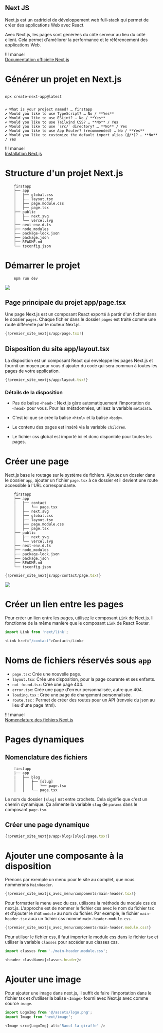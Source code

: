 ## Next JS

Next.js est un cadriciel de développement web full-stack qui permet de créer des applications Web avec React. 

Avec Next.js, les pages sont générées du côté serveur au lieu du côté client. Cela permet d'améliorer la performance et le référencement des applications Web.

!!! manuel  
    [Documentation officielle Next.js](https://nextjs.org/docs) 

# Générer un projet en Next.js

``` nodejsrepl title="console"

npx create-next-app@latest


✔ What is your project named? … firstapp
✔ Would you like to use TypeScript? … No / **Yes**
✔ Would you like to use ESLint? … No / **Yes**
✔ Would you like to use Tailwind CSS? … **No** / Yes
✔ Would you like to use `src/` directory? … **No** / Yes
✔ Would you like to use App Router? (recommended) … No / **Yes**
✔ Would you like to customize the default import alias (@/*)? … **No** / Yes  
```

!!! manuel  
    [Installation Next.js](https://nextjs.org/docs/getting-started/installation) 


# Structure d'un projet Next.js

``` text title="Structure d'un projet Next.js"
    firstapp
    ├── app
    │   ├── global.css
    │   ├── layout.tsx
    │   ├── page.module.css
    │   ├── page.tsx
    ├── public
    │   ├── next.svg
    │   └── vercel.svg
    ├── next-env.d.ts
    ├── node_modules
    ├── package-lock.json
    ├── package.json
    ├── README.md
    └── tsconfig.json
```

# Démarrer le projet

``` nodejsrepl title="console"
    npm run dev
```

![](images/premier_site_nextjs.png)

## Page principale du projet app/page.tsx

Une page Next.js est un composant React exporté à partir d'un fichier dans le dossier `pages`. Chaque fichier dans le dossier `pages` est traité comme une route différente par le routeur Next.js.
    
``` ts title="app/page.tsx"
{!premier_site_nextjs/app/page.tsx!}
```

## Disposition du site app/layout.tsx

La disposition est un composant React qui enveloppe les pages Next.js et fournit un moyen pour vous d'ajouter du code qui sera commun à toutes les pages de votre application.

``` ts title="app/layout.tsx"
{!premier_site_nextjs/app/layout.tsx!}
```

### Détails de la disposition

- Pas de balise `<head>` : Next.js gère automatiquement l'importation de `<head>` pour vous. Pour les métadonnées, utilisez la variable `metadata`.  

- C'est ici que se crée la balise `<html>` et la balise `<body>`.  

- Le contenu des pages est inséré via la variable `children`.  

- Le fichier css global est importé ici et donc disponible pour toutes les pages.  

# Créer une page  

Next.js base le routage sur le système de fichiers. Ajoutez un dossier dans le dossier `app`, ajouter un fichier `page.tsx` à ce dossier et il devient une route accessible à l'URL correspondante.

``` text title="ajout d'une page contact dans Next.js"
    firstapp
    ├── app
    |   ├── contact
    │   │   └── page.tsx
    │   ├── next.svg
    │   ├── global.css
    │   ├── layout.tsx
    │   ├── page.module.css
    │   ├── page.tsx
    ├── public
    │   ├── next.svg
    │   └── vercel.svg
    ├── next-env.d.ts
    ├── node_modules
    ├── package-lock.json
    ├── package.json
    ├── README.md
    └── tsconfig.json
```

``` ts title="app/contact/page.tsx"
{!premier_site_nextjs/app/contact/page.tsx!}
```  

![](images/premier_site_nextjs_contact.png)  


# Créer un lien entre les pages

Pour créer un lien entre les pages, utilisez le composant `Link` de Next.js. Il fonctionne de la même manière que le composant `Link` de React Router.  

``` ts title="app/page.tsx"
import Link from 'next/link';

<Link href="/contact">Contact</Link>
```

# Noms de fichiers réservés sous `app`  

- `page.tsx`: Crée une nouvelle page.  
- `layout.tsx`: Crée une disposition, pour la page courante et ses enfants.  
- `not-found.tsx`: Crée une page 404.  
- `error.tsx`: Crée une page d'erreur personnalisée, autre que 404.  
- `loading.tsx` : Crée une page de chargement personnalisée.  
- `route.tsx` : Permet de créer des routes pour un API (renvoie du json au lieu d'une page html).  

!!! manuel  
    [Nomenclature des fichiers Next.js]( https://nextjs.org/docs/app/api-reference/file-conventions)  

# Pages dynamiques  

## Nomenclature des fichiers  

``` text title="ajout d'une page contact dans Next.js"
    firstapp
    ├── app
    |   ├── blog
    │   │   ├── [slug]
    │   │   │   └── page.tsx
    │   │   └── page.tsx
```

Le nom du dossier `[slug]` est entre crochets. Cela signifie que c'est un chemin dynamique. Ça alimente la variable `slug` de `params` dans le composant `page.tsx`.  

## Créer une page dynamique  

``` ts title="app/blog/[slug]/page.tsx"
{!premier_site_nextjs/app/blog/[slug]/page.tsx!}
```  

# Ajouter une composante à la disposition  

Prenons par exemple un menu pour le site au complet, que nous nommerons `MainHeader`.  

``` ts title="app/components/main-header.tsx"
{!premier_site_nextjs_avec_menu/components/main-header.tsx!}
```

Pour formatter le menu avec du css, utilisons la méthode du module css de next.js. L'approche est de nommer le fichier css avec le nom du fichier tsx et d'ajouter le mot `module` au nom du fichier. Par exemple, le fichier `main-header.tsx` aura un fichier css nommé `main-header.module.css`.

``` ts title="app/components/main-header.module.css"
{!premier_site_nextjs_avec_menu/components/main-header.module.css!}
```

Pour utiliser le fichier css, il faut importer le module css dans le fichier tsx et utiliser la variable `classes` pour accéder aux classes css.

``` ts title="app/components/main-header.tsx"
import classes from './main-header.module.css';

<header className={classes.header}>
```

# Ajouter une image

Pour ajouter une image dans next.js, il suffit de faire l'importation dans le fichier tsx et d'utiliser la balise `<Image>` fourni avec Next.js avec comme source `image`.

``` ts title="app/components/main-header.tsx"  
import LogoImg from '@/assets/logo.png';
import Image from 'next/image';

<Image src={LogoImg} alt="Raoul la giraffe" />
```

